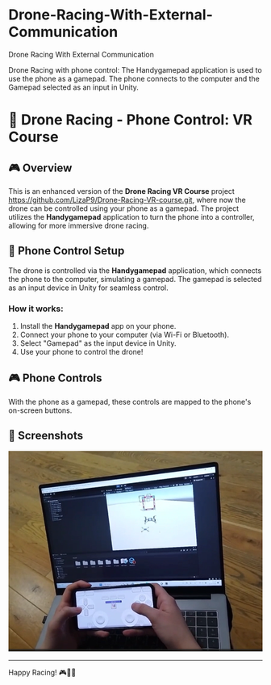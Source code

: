 # Drone-Racing-With-External-Communication
Drone Racing With External Communication

Drone Racing with phone control:
  The Handygamepad application is used to use the phone as a gamepad. 
  The phone connects to the computer and the Gamepad selected as an input in Unity.


# 🚁 Drone Racing - Phone Control:  VR Course

## 🎮 Overview
This is an enhanced version of the **Drone Racing VR Course** project https://github.com/LizaP9/Drone-Racing-VR-course.git, where now the drone can be controlled using your phone as a gamepad. The project utilizes the **Handygamepad** application to turn the phone into a controller, allowing for more immersive drone racing.

## 📱 Phone Control Setup
The drone is controlled via the **Handygamepad** application, which connects the phone to the computer, simulating a gamepad. The gamepad is selected as an input device in Unity for seamless control.

### How it works:
1. Install the **Handygamepad** app on your phone.
2. Connect your phone to your computer (via Wi-Fi or Bluetooth).
3. Select "Gamepad" as the input device in Unity.
4. Use your phone to control the drone!

## 🎮 Phone Controls

With the phone as a gamepad, these controls are mapped to the phone's on-screen buttons.


## 📸 Screenshots
![Drone Racing with phone control.png](https://github.com/LizaP9/Drone-Racing-With-External-Communication/blob/main/Drone%20Racing%20with%20phone%20control.png)

---

Happy Racing! 🎮🚁📱
